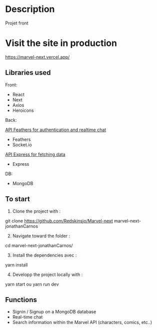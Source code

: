 # Description

Projet front

# Visit the site in production

https://marvel-next.vercel.app/

## Libraries used

Front:
- React
- Next
- Axios
- Heroicons

Back:

[API Feathers for authentication and realtime chat](https://github.com/Redskinsjo/marvel-api-auth-feathers)
- Feathers
- Socket.io

[API Express for fetching data](https://github.com/Redskinsjo/Marvel-api)
- Express

DB:
- MongoDB

## To start

1. Clone the project with :

git clone https://github.com/Redskinsjo/Marvel-next marvel-next-jonathanCarnos

2. Navigate toward the folder :

cd marvel-next-jonathanCarnos/

3. Install the dependencies avec :

yarn install

4. Developp the project locally with :

yarn start ou yarn run dev

## Functions

- Signin / Signup on a MongoDB database
- Real-time chat
- Search information within the Marvel API (characters, comics, etc..)

